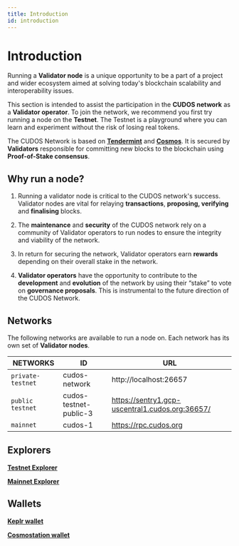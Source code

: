 ```yaml
---
title: Introduction
id: introduction
---
```


# Introduction

Running a **Validator node** is a unique opportunity to be a part of a project and wider ecosystem aimed at solving today's blockchain scalability and interoperability issues.

This section is intended to assist the participation in the **CUDOS network** as a **Validator operator**.
To join the network, we recommend you first try running a node on the **Testnet**. The Testnet is a playground where you can learn and experiment without the risk of losing real tokens.

The CUDOS Network is based on [**Tendermint**](https://docs.tendermint.com/v0.34/introduction/what-is-tendermint.html) and [**Cosmos**](https://cosmos.network/). It is secured by **Validators** responsible for committing new blocks to the blockchain using **Proof-of-Stake consensus**.

## Why run a node?

1. Running a validator node is critical to the CUDOS network's success. Validator nodes are vital for relaying **transactions**, **proposing, verifying** and **finalising** blocks.

2. The **maintenance** and **security** of the CUDOS network rely on a community of Validator operators to run nodes to ensure the integrity and viability of the network.

3. In return for securing the network, Validator operators earn **rewards** depending on their overall stake in the network.

4. **Validator operators** have the opportunity to contribute to the **development** and **evolution** of the network by using their “stake” to vote on **governance proposals**. This is instrumental to the future direction of the CUDOS Network.

## Networks

The following networks are available to run a node on. Each network has its own set of **Validator nodes**. 

NETWORKS|ID |URL
---|---- |----
`private-testnet`|cudos-network |http://localhost:26657
`public testnet`| cudos-testnet-public-3 |https://sentry1.gcp-uscentral1.cudos.org:36657/
`mainnet`| cudos-1     | https://rpc.cudos.org

## Explorers

[**Testnet Explorer**](https://explorer.testnet.cudos.org/)

[**Mainnet Explorer**](https://explorer.cudos.org/)

## Wallets

[**Keplr wallet**](https://docs.cudos.org/docs/learn/concepts/wallets/keplr-create/)

[**Cosmostation wallet**](https://docs.cudos.org/docs/learn/concepts/wallets/cosmostation-create/)
